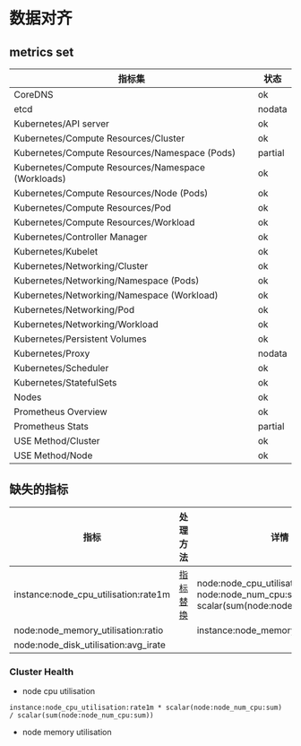 # 数据对齐

## metrics set

|指标集|状态|
|--|--|
|CoreDNS|ok|
|etcd|nodata|
|Kubernetes/API server|ok|
|Kubernetes/Compute Resources/Cluster|ok|
|Kubernetes/Compute Resources/Namespace (Pods)|partial|
|Kubernetes/Compute Resources/Namespace (Workloads)|ok|
|Kubernetes/Compute Resources/Node (Pods)|ok|
|Kubernetes/Compute Resources/Pod|ok|
|Kubernetes/Compute Resources/Workload|ok|
|Kubernetes/Controller Manager|ok|
|Kubernetes/Kubelet|ok|
|Kubernetes/Networking/Cluster|ok|
|Kubernetes/Networking/Namespace (Pods)|ok|
|Kubernetes/Networking/Namespace (Workload)|ok|
|Kubernetes/Networking/Pod|ok|
|Kubernetes/Networking/Workload|ok|
|Kubernetes/Persistent Volumes|ok|
|Kubernetes/Proxy|nodata|
|Kubernetes/Scheduler|ok|
|Kubernetes/StatefulSets|ok|
|Nodes|ok|
|Prometheus Overview|ok|
|Prometheus Stats|partial|
|USE Method/Cluster|ok|
|USE Method/Node|ok|

## 缺失的指标

|指标|处理方法|详情|
|--|--|--| 
|instance:node_cpu_utilisation:rate1m|[指标替换](https://github.com/prometheus/node_exporter/issues/1454)|node:node_cpu_utilisation:avg1m * node:node_num_cpu:sum / scalar(sum(node:node_num_cpu:sum))|
|node:node_memory_utilisation:ratio| | instance:node_memory_utilisation:ratio|
|node:node_disk_utilisation:avg_irate|||

### Cluster Health

- node cpu utilisation

```text
instance:node_cpu_utilisation:rate1m * scalar(node:node_num_cpu:sum)  / scalar(sum(node:node_num_cpu:sum))
```

- node memory utilisation

```text

```